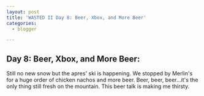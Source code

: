 ```yaml
---
layout: post
title: 'WASTED II Day 8: Beer, Xbox, and More Beer'
categories:
  - blogger

---
```


## Day 8: Beer, Xbox, and More Beer:

Still no new snow but the apres' ski is happening.  We stopped by Merlin's for a huge order of chicken nachos and more beer.  Beer, beer, beer...it's the only thing still fresh on the mountain.  This beer talk is making me thirsty.
